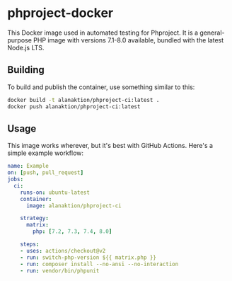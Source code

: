 # phproject-docker

This Docker image used in automated testing for Phproject. It is a general-purpose PHP image with versions 7.1-8.0 available, bundled with the latest Node.js LTS.

## Building

To build and publish the container, use something similar to this:

```bash
docker build -t alanaktion/phproject-ci:latest .
docker push alanaktion/phproject-ci:latest
```

## Usage

This image works wherever, but it's best with GitHub Actions. Here's a simple example workflow:

```yaml
name: Example
on: [push, pull_request]
jobs:
  ci:
    runs-on: ubuntu-latest
    container:
      image: alanaktion/phproject-ci

    strategy:
      matrix:
        php: [7.2, 7.3, 7.4, 8.0]

    steps:
    - uses: actions/checkout@v2
    - run: switch-php-version ${{ matrix.php }}
    - run: composer install --no-ansi --no-interaction
    - run: vendor/bin/phpunit
```
